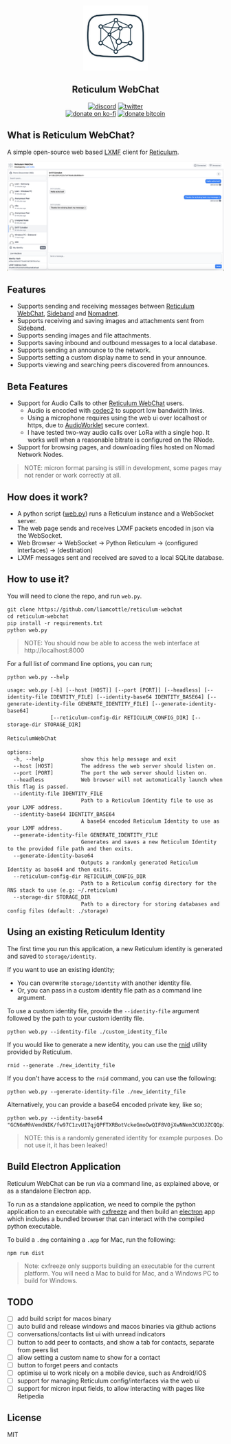 <p align="center">
<a href="https://github.com/liamcottle/reticulum-webchat"><img src="./logo/logo-chat-bubble.png" width="150"></a>
</p>

<h2 align="center">Reticulum WebChat</h2>

<p align="center">
<a href="https://discord.gg/APQSQZNV7t"><img src="https://img.shields.io/badge/Discord-Liam%20Cottle's%20Discord-%237289DA?style=flat&logo=discord" alt="discord"/></a>
<a href="https://twitter.com/liamcottle"><img src="https://img.shields.io/badge/Twitter-@liamcottle-%231DA1F2?style=flat&logo=twitter" alt="twitter"/></a>
<br/>
<a href="https://ko-fi.com/liamcottle"><img src="https://img.shields.io/badge/Donate%20a%20Coffee-liamcottle-yellow?style=flat&logo=buy-me-a-coffee" alt="donate on ko-fi"/></a>
<a href="./donate.md"><img src="https://img.shields.io/badge/Donate%20Bitcoin-3FPBfiEwioWHFix3kZqe5bdU9F5o8mG8dh-%23FF9900?style=flat&logo=bitcoin" alt="donate bitcoin"/></a>
</p>

## What is Reticulum WebChat?

A simple open-source web based [LXMF](https://github.com/markqvist/lxmf) client for [Reticulum](https://github.com/markqvist/Reticulum).

<img src="./screenshots/screenshot.png">

## Features

- Supports sending and receiving messages between [Reticulum WebChat](https://github.com/liamcottle/reticulum-webchat), [Sideband](https://github.com/markqvist/Sideband/) and [Nomadnet](https://github.com/markqvist/nomadnet).
- Supports receiving and saving images and attachments sent from Sideband.
- Supports sending images and file attachments.
- Supports saving inbound and outbound messages to a local database.
- Supports sending an announce to the network.
- Supports setting a custom display name to send in your announce.
- Supports viewing and searching peers discovered from announces.

## Beta Features

- Support for Audio Calls to other [Reticulum WebChat](https://github.com/liamcottle/reticulum-webchat) users.
  - Audio is encoded with [codec2](https://github.com/drowe67/codec2) to support low bandwidth links.
  - Using a microphone requires using the web ui over localhost or https, due to [AudioWorklet](https://developer.mozilla.org/en-US/docs/Web/API/AudioWorklet) secure context.
  - I have tested two-way audio calls over LoRa with a single hop. It works well when a reasonable bitrate is configured on the RNode.
- Support for browsing pages, and downloading files hosted on Nomad Network Nodes.

> NOTE: micron format parsing is still in development, some pages may not render or work correctly at all.

## How does it work?

- A python script ([web.py](./web.py)) runs a Reticulum instance and a WebSocket server.
- The web page sends and receives LXMF packets encoded in json via the WebSocket.
- Web Browser -> WebSocket -> Python Reticulum -> (configured interfaces) -> (destination)
- LXMF messages sent and received are saved to a local SQLite database.

## How to use it?

You will need to clone the repo, and run `web.py`.

```
git clone https://github.com/liamcottle/reticulum-webchat
cd reticulum-webchat
pip install -r requirements.txt
python web.py
```

> NOTE: You should now be able to access the web interface at http://localhost:8000

For a full list of command line options, you can run;

```
python web.py --help
```

```
usage: web.py [-h] [--host [HOST]] [--port [PORT]] [--headless] [--identity-file IDENTITY_FILE] [--identity-base64 IDENTITY_BASE64] [--generate-identity-file GENERATE_IDENTITY_FILE] [--generate-identity-base64]
              [--reticulum-config-dir RETICULUM_CONFIG_DIR] [--storage-dir STORAGE_DIR]

ReticulumWebChat

options:
  -h, --help            show this help message and exit
  --host [HOST]         The address the web server should listen on.
  --port [PORT]         The port the web server should listen on.
  --headless            Web browser will not automatically launch when this flag is passed.
  --identity-file IDENTITY_FILE
                        Path to a Reticulum Identity file to use as your LXMF address.
  --identity-base64 IDENTITY_BASE64
                        A base64 encoded Reticulum Identity to use as your LXMF address.
  --generate-identity-file GENERATE_IDENTITY_FILE
                        Generates and saves a new Reticulum Identity to the provided file path and then exits.
  --generate-identity-base64
                        Outputs a randomly generated Reticulum Identity as base64 and then exits.
  --reticulum-config-dir RETICULUM_CONFIG_DIR
                        Path to a Reticulum config directory for the RNS stack to use (e.g: ~/.reticulum)
  --storage-dir STORAGE_DIR
                        Path to a directory for storing databases and config files (default: ./storage)
```

## Using an existing Reticulum Identity

The first time you run this application, a new Reticulum identity is generated and saved to `storage/identity`.

If you want to use an existing identity;

- You can overwrite `storage/identity` with another identity file.
- Or, you can pass in a custom identity file path as a command line argument.

To use a custom identity file, provide the `--identity-file` argument followed by the path to your custom identity file.

```
python web.py --identity-file ./custom_identity_file
```

If you would like to generate a new identity, you can use the [rnid](https://reticulum.network/manual/using.html#the-rnid-utility) utility provided by Reticulum.

```
rnid --generate ./new_identity_file
```

If you don't have access to the `rnid` command, you can use the following:

```
python web.py --generate-identity-file ./new_identity_file
```

Alternatively, you can provide a base64 encoded private key, like so;

```
python web.py --identity-base64 "GCN6mMhVemdNIK/fw97C1zvU17qjQPFTXRBotVckeGmoOwQIF8VOjXwNNem3CUOJZCQQpJuc/4U94VSsC39Phw=="
```

> NOTE: this is a randomly generated identity for example purposes. Do not use it, it has been leaked!

## Build Electron Application

Reticulum WebChat can be run via a command line, as explained above, or as a standalone Electron app.

To run as a standalone application, we need to compile the python application to an executable with [cxfreeze](https://github.com/marcelotduarte/cx_Freeze) and then build an [electron](https://www.electronjs.org/) app which includes a bundled browser that can interact with the compiled python executable.

To build a `.dmg` containing a `.app` for Mac, run the following:

```
npm run dist
```

> Note: cxfreeze only supports building an executable for the current platform. You will need a Mac to build for Mac, and a Windows PC to build for Windows.

## TODO

- [ ] add build script for macos binary
- [ ] auto build and release windows and macos binaries via github actions
- [ ] conversations/contacts list ui with unread indicators
- [ ] button to add peer to contacts, and show a tab for contacts, separate from peers list
- [ ] allow setting a custom name to show for a contact
- [ ] button to forget peers and contacts
- [ ] optimise ui to work nicely on a mobile device, such as Android/iOS
- [ ] support for managing Reticulum config/interfaces via the web ui
- [ ] support for micron input fields, to allow interacting with pages like Retipedia

## License

MIT
